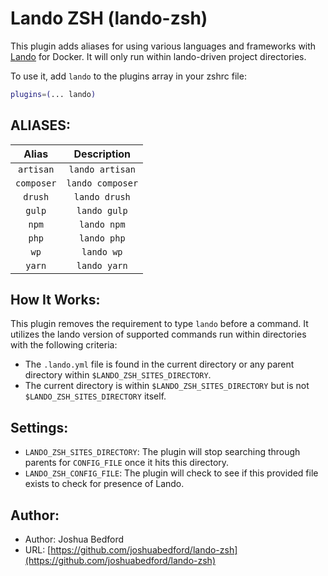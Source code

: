 # Lando ZSH (lando-zsh)

This plugin adds aliases for using various languages and frameworks with
[Lando](https://docs.lando.dev/basics/) for Docker. It will only run within
lando-driven project directories.

To use it, add `lando` to the plugins array in your zshrc file:

```zsh
plugins=(... lando)
```

## ALIASES:

|   Alias    |   Description    |
| :--------: | :--------------: |
| `artisan`  | `lando artisan`  |
| `composer` | `lando composer` |
|  `drush`   |  `lando drush`   |
|   `gulp`   |   `lando gulp`   |
|   `npm`    |   `lando npm`    |
|   `php`    |   `lando php`    |
|    `wp`    |    `lando wp`    |
|   `yarn`   |   `lando yarn`   |

## How It Works:

This plugin removes the requirement to type `lando` before a command. It
utilizes the lando version of supported commands run within directories with the
following criteria:

-   The `.lando.yml` file is found in the current directory or any parent
    directory within `$LANDO_ZSH_SITES_DIRECTORY`.
-   The current directory is within `$LANDO_ZSH_SITES_DIRECTORY` but is not
    `$LANDO_ZSH_SITES_DIRECTORY` itself.

## Settings:

-   `LANDO_ZSH_SITES_DIRECTORY`: The plugin will stop searching through parents
    for `CONFIG_FILE` once it hits this directory.
-   `LANDO_ZSH_CONFIG_FILE`: The plugin will check to see if this provided file
    exists to check for presence of Lando.

## Author:

-   Author: Joshua Bedford
-   URL:
    [https://github.com/joshuabedford/lando-zsh](https://github.com/joshuabedford/lando-zsh)

